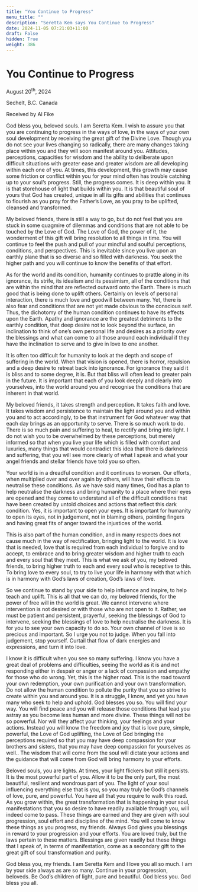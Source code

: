 ```yaml
---
title: "You Continue to Progress"
menu_title: ""
description: "Seretta Kem says You Continue to Progress"
date: 2024-11-05 07:21:03+11:00
draft: False
hidden: True
weight: 386
---
```

# You Continue to Progress

August 20<sup>th</sup>, 2024

Sechelt, B.C. Canada

Received by Al Fike 

God bless you, beloved souls. I am Seretta Kem. I wish to assure you that you are continuing to progress in the ways of love, in the ways of your own soul development by receiving the great gift of the Divine Love. Though you do not see your lives changing so radically, there are many changes taking place within you and they will soon manifest around you. Attitudes, perceptions, capacities for wisdom and the ability to deliberate upon difficult situations with greater ease and greater wisdom are all developing within each one of you. At times, this development, this growth may cause some friction or conflict within you for your mind often has trouble catching up to your soul’s progress. Still, the progress comes. It is deep within you. It is that storehouse of light that builds within you. It is that beautiful soul of yours that God has created, unique in all its gifts and abilities that continues to flourish as you pray for the Father’s Love, as you pray to be uplifted, cleansed and transformed.

My beloved friends, there is still a way to go, but do not feel that you are stuck in some quagmire of dilemmas and conditions that are not able to be touched by the Love of God. The Love of God, the power of it, the wonderment of this gift will bring resolution to all things in time. You will continue to feel the push and pull of your mindful and soulful perceptions, conditions, and perspectives. This is inevitable since you live upon an earthly plane that is so diverse and so filled with darkness. You seek the higher path and you will continue to know the benefits of that effort.
 
As for the world and its condition, humanity continues to prattle along in its ignorance, its strife, its idealism and its pessimism, all of the conditions that are within the mind that are reflected outward onto the Earth. There is much good that is being done to uplift others. Certainly on levels of personal interaction, there is much love and goodwill between many. Yet, there is also fear and conditions that are not yet made obvious to the conscious self. Thus, the dichotomy of the human condition continues to have its effects upon the Earth. Apathy and ignorance are the greatest detriments to the earthly condition, that deep desire not to look beyond the surface, an inclination to think of one’s own personal life and desires as a priority over the blessings and what can come to all those around each individual if they have the inclination to serve and to give in love to one another.

It is often too difficult for humanity to look at the depth and scope of suffering in the world. When that vision is opened, there is horror, repulsion and a deep desire to retreat back into ignorance. For ignorance they said it is bliss and to some degree, it is. But that bliss will often lead to greater pain in the future. It is important that each of you look deeply and clearly into yourselves, into the world around you and recognise the conditions that are inherent in that world.

My beloved friends, it takes strength and perception. It takes faith and love. It takes wisdom and persistence to maintain the light around you and within you and to act accordingly, to be that instrument for God whatever way that each day brings as an opportunity to serve. There is so much work to do. There is so much pain and suffering to heal, to rectify and bring into light. I do not wish you to be overwhelmed by these perceptions, but merely informed so that when you live your life which is filled with comfort and luxuries, many things that would contradict this idea that there is darkness and suffering, that you will see more clearly of what I speak and what your angel friends and stellar friends have told you so often.

Your world is in a dreadful condition and it continues to worsen. Our efforts, when multiplied over and over again by others, will have their effects to neutralise these conditions. As we have said many times, God has a plan to help neutralise the darkness and bring humanity to a place where their eyes are opened and they come to understand all of the difficult conditions that have been created by untold choices and actions that reflect this dark condition. Yes, it is important to open your eyes. It is important for humanity to open its eyes, not in judgement, not in blaming others, pointing fingers and having great fits of anger toward the injustices of the world. 

This is also part of the human condition, and in many respects does not cause much in the way of rectification, bringing light to the world. It is love that is needed, love that is required from each individual to forgive and to accept, to embrace and to bring greater wisdom and higher truth to each and every soul that they meet. This is what we ask of you, my beloved friends, to bring higher truth to each and every soul who is receptive to this. To bring love to every soul, to try to live your life in harmony with that which is in harmony with God’s laws of creation, God’s laws of love. 

So we continue to stand by your side to help influence and inspire, to help teach and uplift. This is all that we can do, my beloved friends, for the power of free will in the world is great. We cannot intervene where intervention is not desired or with those who are not open to it. Rather, we must be patient and persistent, prayerful, seeking the blessings of God to intervene, seeking the blessings of love to help neutralise the darkness. It is for you to see your own capacity to do so. Your own channel of love is so precious and important. So I urge you not to judge. When you fall into judgement, stop yourself. Curtail that flow of dark energies and expressions, and turn it into love. 

I know it is difficult when you see so many suffering. I know you have a great deal of problems and difficulties, seeing the world as it is and not responding either in despair or anger or a lack of compassion and empathy for those who do wrong. Yet, this is the higher road. This is the road toward your own redemption, your own purification and your own transformation. Do not allow the human condition to pollute the purity that you so strive to create within you and around you. It is a struggle, I know, and yet you have many who seek to help and uphold. God blesses you so. You will find your way. You will find peace and you will release those conditions that lead you astray as you become less human and more divine. These things will not be so powerful. Nor will they affect your thinking, your feelings and your actions. Instead you will know the freedom and joy that is love pure, simple, powerful, the Love of God uplifting, the Love of God bringing the perceptions required so that you may have deep compassion for your brothers and sisters, that you may have deep compassion for yourselves as well.. The wisdom that will come from the soul will dictate your actions and the guidance that will come from God will bring harmony to your efforts.

Beloved souls, you are lights. At times, your light flickers but still it persists. It is the most powerful part of you. Allow it to be the only part, the most beautiful, resilient and wondrous part of you. The light of your soul influencing everything else that is you, so you may truly be God’s channels of love, pure, and powerful. You have all that you require to walk this road. As you grow within, the great transformation that is happening in your soul, manifestations that you so desire to have readily available through you, will indeed come to pass. These things are earned and they are given with soul progression, soul effort and discipline of the mind. You will come to know these things as you progress, my friends. Always God gives you blessings in reward to your progression and your efforts. You are loved truly, but the laws pertain to these matters. Blessings are given readily but these things that I speak of, in terms of manifestation, come as a secondary gift to the great gift of soul transformation and purity.

God bless you, my friends. I am Seretta Kem and I love you all so much. I am by your side always as are so many. Continue in your progression, beloveds. Be God’s children of light, pure and beautiful. God bless you. God bless you all.